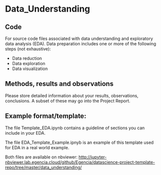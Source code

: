 # Data_Understanding

## Code
For source code files associated with data understanding and exploratory data analysis (EDA). Data preparation includes one or more of the following steps (not exhaustive):

- Data reduction
- Data exploration
- Data visualization

## Methods, results and observations
Please store detailed information about your results, observations, conclusions. A subset of these may go into the Project Report.

## Example format/template:
The file Template_EDA.ipynb contains a guideline of sections you can include in your EDA.

The file EDA_Template_Example.ipnyb is an example of this template used for EDA in a real world example.

Both files are available on nbviewer: http://jupyter-nbviewer.lab.egencia.cloud/github/Egencia/datascience-project-template-repo/tree/master/data_understanding/
